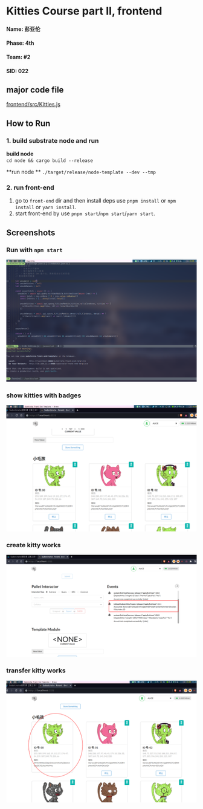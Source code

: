# Kitties Course part II, frontend

#### Name: 彭亚伦
#### Phase: 4th
#### Team: #2
#### SID: 022

## major code file
[frontend/src/Kitties.js](https://github.com/Arstman/kitties-frontend/blob/main/frontend/src/Kitties.js)

## How to Run
### 1. build substrate node and run
**build node**  
`cd node && cargo build --release`

**run node **
`./target/release/node-template --dev --tmp`


### 2. run front-end
1. go to `front-end` dir and then install deps use `pnpm install` or `npm install` or `yarn install`.
2. start front-end by use `pnpm start`/`npm start`/`yarn start`.


## Screenshots
### Run with `npm start`


![npm start](https://raw.githubusercontent.com/Arstman/kitties-frontend/main/screenshots/kitties-front-end-runing.png)



### show kitties with badges


![Create Kitty](https://raw.githubusercontent.com/Arstman/kitties-frontend/main/screenshots/kitties-front-end-runing-create.png)


### create kitty works


![Create Kitty](https://raw.githubusercontent.com/Arstman/kitties-frontend/main/screenshots/kitties-front-end-create-works.png)


### transfer kitty works


![after transfer](https://raw.githubusercontent.com/Arstman/kitties-frontend/main/screenshots/kitties-front-end-runing-after-transfer.png)
